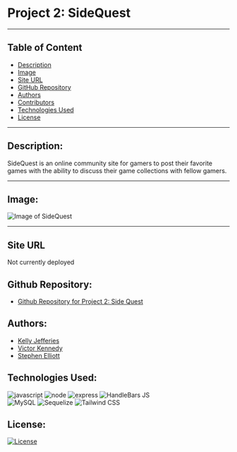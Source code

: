 # Project 2: SideQuest
-------
## Table of Content

- [Description](#description)
- [Image](#image)
- [Site URL](#site-url)
- [GitHub Repository](#github-repository)
- [Authors](#authors)  
- [Contributors](#contributors)
- [Technologies Used](#technologies-used) 
- [License](#license)

-------
## Description:  

SideQuest is an online community site for gamers to post their favorite games with the ability to discuss their game collections with fellow gamers.

------
## Image:

![Image of SideQuest](./public/images/sidequest-main.jpg)

------
## Site URL

Not currently deployed

## Github Repository:

- [Github Repository for Project 2: Side Quest](https://github.com/ksjefferies/SideQuest)

## Authors:

- [Kelly Jefferies](https://github.com/ksjefferies)
- [Victor Kennedy](https://github.com/Victorini1)
- [Stephen Elliott](https://github.com/UsernameisStephen)

## Technologies Used:

![javascript](https://img.shields.io/badge/JavaScript-323330?style=for-the-badge&logo=javascript&logoColor=F7DF1E)
![node](https://img.shields.io/badge/Node.js-339933?style=for-the-badge&logo=nodedotjs&logoColor=white)
![express](https://img.shields.io/badge/Express.js-000000?style=for-the-badge&logo=express&logoColor=white)
![HandleBars JS](https://img.shields.io/badge/Handlebars.js-f0772b?style=for-the-badge&logo=handlebarsdotjs&logoColor=black)  
![MySQL](https://img.shields.io/badge/MySQL-005C84?style=for-the-badge&logo=mysql&logoColor=white)
![Sequelize](https://img.shields.io/badge/Sequelize-52B0E7?style=for-the-badge&logo=Sequelize&logoColor=white)
![Tailwind CSS](https://img.shields.io/badge/Tailwind_CSS-38B2AC?style=for-the-badge&logo=tailwind-css&logoColor=white)

## License:

[![License](https://img.shields.io/badge/License-MIT%20License-Green)](http://choosealicense.com/licenses/mit/)